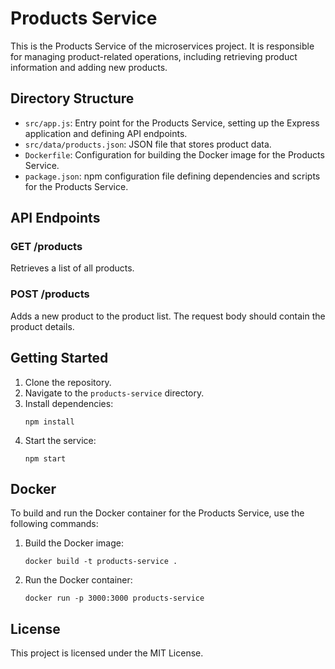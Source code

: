 # Products Service

This is the Products Service of the microservices project. It is responsible for managing product-related operations, including retrieving product information and adding new products.

## Directory Structure

- `src/app.js`: Entry point for the Products Service, setting up the Express application and defining API endpoints.
- `src/data/products.json`: JSON file that stores product data.
- `Dockerfile`: Configuration for building the Docker image for the Products Service.
- `package.json`: npm configuration file defining dependencies and scripts for the Products Service.

## API Endpoints

### GET /products
Retrieves a list of all products.

### POST /products
Adds a new product to the product list. The request body should contain the product details.

## Getting Started

1. Clone the repository.
2. Navigate to the `products-service` directory.
3. Install dependencies:
   ```
   npm install
   ```
4. Start the service:
   ```
   npm start
   ```

## Docker

To build and run the Docker container for the Products Service, use the following commands:

1. Build the Docker image:
   ```
   docker build -t products-service .
   ```
2. Run the Docker container:
   ```
   docker run -p 3000:3000 products-service
   ```

## License

This project is licensed under the MIT License.